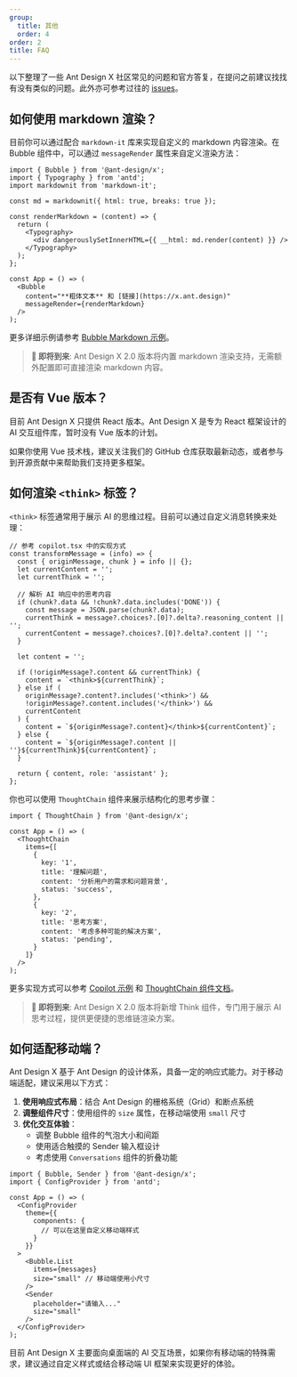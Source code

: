 ```yaml
---
group:
  title: 其他
  order: 4
order: 2
title: FAQ
---
```


以下整理了一些 Ant Design X 社区常见的问题和官方答复，在提问之前建议找找有没有类似的问题。此外亦可参考过往的 [issues](https://github.com/ant-design/x/issues)。

## 如何使用 markdown 渲染？

目前你可以通过配合 `markdown-it` 库来实现自定义的 markdown 内容渲染。在 Bubble 组件中，可以通过 `messageRender` 属性来自定义渲染方法：

```tsx
import { Bubble } from '@ant-design/x';
import { Typography } from 'antd';
import markdownit from 'markdown-it';

const md = markdownit({ html: true, breaks: true });

const renderMarkdown = (content) => {
  return (
    <Typography>
      <div dangerouslySetInnerHTML={{ __html: md.render(content) }} />
    </Typography>
  );
};

const App = () => (
  <Bubble
    content="**粗体文本** 和 [链接](https://x.ant.design)"
    messageRender={renderMarkdown}
  />
);
```

更多详细示例请参考 [Bubble Markdown 示例](/components/bubble-cn#components-bubble-demo-markdown)。

> **📢 即将到来**: Ant Design X 2.0 版本将内置 markdown 渲染支持，无需额外配置即可直接渲染 markdown 内容。

## 是否有 Vue 版本？

目前 Ant Design X 只提供 React 版本。Ant Design X 是专为 React 框架设计的 AI 交互组件库，暂时没有 Vue 版本的计划。

如果你使用 Vue 技术栈，建议关注我们的 GitHub 仓库获取最新动态，或者参与到开源贡献中来帮助我们支持更多框架。

## 如何渲染 `<think>` 标签？

`<think>` 标签通常用于展示 AI 的思维过程。目前可以通过自定义消息转换来处理：

```tsx
// 参考 copilot.tsx 中的实现方式
const transformMessage = (info) => {
  const { originMessage, chunk } = info || {};
  let currentContent = '';
  let currentThink = '';
  
  // 解析 AI 响应中的思考内容
  if (chunk?.data && !chunk?.data.includes('DONE')) {
    const message = JSON.parse(chunk?.data);
    currentThink = message?.choices?.[0]?.delta?.reasoning_content || '';
    currentContent = message?.choices?.[0]?.delta?.content || '';
  }

  let content = '';
  
  if (!originMessage?.content && currentThink) {
    content = `<think>${currentThink}`;
  } else if (
    originMessage?.content?.includes('<think>') &&
    !originMessage?.content.includes('</think>') &&
    currentContent
  ) {
    content = `${originMessage?.content}</think>${currentContent}`;
  } else {
    content = `${originMessage?.content || ''}${currentThink}${currentContent}`;
  }

  return { content, role: 'assistant' };
};
```

你也可以使用 `ThoughtChain` 组件来展示结构化的思考步骤：

```tsx
import { ThoughtChain } from '@ant-design/x';

const App = () => (
  <ThoughtChain
    items={[
      {
        key: '1',
        title: '理解问题',
        content: '分析用户的需求和问题背景',
        status: 'success',
      },
      {
        key: '2', 
        title: '思考方案',
        content: '考虑多种可能的解决方案',
        status: 'pending',
      }
    ]}
  />
);
```

更多实现方式可以参考 [Copilot 示例](https://github.com/ant-design/x/blob/main/docs/playground/copilot.tsx) 和 [ThoughtChain 组件文档](/components/thought-chain-cn)。

> **📢 即将到来**: Ant Design X 2.0 版本将新增 Think 组件，专门用于展示 AI 思考过程，提供更便捷的思维链渲染方案。

## 如何适配移动端？

Ant Design X 基于 Ant Design 的设计体系，具备一定的响应式能力。对于移动端适配，建议采用以下方式：

1. **使用响应式布局**：结合 Ant Design 的栅格系统（Grid）和断点系统
2. **调整组件尺寸**：使用组件的 `size` 属性，在移动端使用 `small` 尺寸
3. **优化交互体验**：
   - 调整 Bubble 组件的气泡大小和间距
   - 使用适合触摸的 Sender 输入框设计
   - 考虑使用 `Conversations` 组件的折叠功能

```tsx
import { Bubble, Sender } from '@ant-design/x';
import { ConfigProvider } from 'antd';

const App = () => (
  <ConfigProvider
    theme={{
      components: {
        // 可以在这里自定义移动端样式
      }
    }}
  >
    <Bubble.List 
      items={messages}
      size="small" // 移动端使用小尺寸
    />
    <Sender 
      placeholder="请输入..."
      size="small"
    />
  </ConfigProvider>
);
```

目前 Ant Design X 主要面向桌面端的 AI 交互场景，如果你有移动端的特殊需求，建议通过自定义样式或结合移动端 UI 框架来实现更好的体验。
